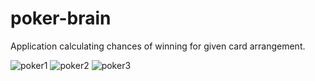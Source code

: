 # poker-brain
Application calculating chances of winning for given card arrangement.




![poker1](https://github.com/milonpabis/poker-brain/assets/116438884/065956f5-ace1-471d-b6f2-fd8b38ec90cc)
![poker2](https://github.com/milonpabis/poker-brain/assets/116438884/b9f57f5f-c41a-42ae-849a-82d0491e374c)
![poker3](https://github.com/milonpabis/poker-brain/assets/116438884/8404e8d5-37d3-4275-82b1-d56db23ca110)
